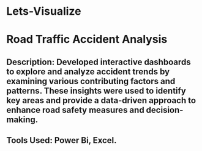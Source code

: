 # Lets-Visualize
# Road Traffic Accident Analysis
## Description: Developed interactive dashboards to explore and analyze accident trends by examining various contributing factors and patterns. These insights were used to identify key areas and provide a data-driven approach to enhance road safety measures and decision-making.
## Tools Used: Power Bi, Excel.
